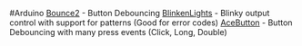 #Arduino
[Bounce2](https://github.com/thomasfredericks/Bounce2) - Button Debouncing
[BlinkenLights](https://github.com/tfeldmann/Arduino-Blinkenlight) - Blinky output control with support for patterns (Good for error codes)
[AceButton](https://github.com/bxparks/AceButton) - Button Debouncing with many press events (Click, Long, Double) 